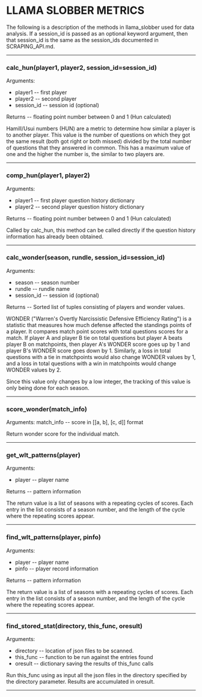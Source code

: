 # LLAMA SLOBBER METRICS

The following is a description of the methods in llama_slobber used for data
analysis.  If a session_id is passed as an optional keyword argument, then
that session_id is the same as the session_ids documented in SCRAPING_API.md.

***

### calc_hun(player1, player2, session_id=session_id)

Arguments:
  * player1 -- first player
  * player2 -- second player
  * session_id -- session id (optional)

Returns -- floating point number between 0 and 1 (Hun calculated)

Hamill/Usui numbers (HUN) are a metric to determine how similar a player
is to another player.  This value is the number of questions on which they
got the same result (both got right or both missed) divided by the total
number of questions that they answered in common.  This has a maximum
value of one and the higher the number is, the similar to two players are.

***

### comp_hun(player1, player2)

Arguments:
  * player1 -- first player question history dictionary
  * player2 -- second player question history dictionary

Returns -- floating point number between 0 and 1 (Hun calculated)

Called by calc_hun, this method can be called directly if the question
history information has already been obtained.

***

### calc_wonder(season, rundle, session_id=session_id)

Arguments:
  * season -- season number
  * rundle -- rundle name
  * session_id -- session id (optional)

Returns -- Sorted list of tuples consisting of players and wonder values.

WONDER ("Warren's Overtly Narcissistic Defensive Efficiency Rating") is a 
statistic that measures how much defense affected the standings points
of a player.  It compares match point scores with total questions scores
for a match.  If player A and player B tie on total questions but player A
beats player B on matchpoints, then player A's WONDER score goes up by 1 and
player B's WONDER score goes down by 1.  Similarly, a loss in total questions
with a tie in matchpoints would also change WONDER values by 1, and a loss in
total questions with a win in matchpoints would change WONDER values by 2.

Since this value only changes by a low integer, the tracking of this value
is only being done for each season. 

***

### score_wonder(match_info)

Arguments:
    match_info -- score in [[a, b], [c, d]] format

Return wonder score for the individual match.

***

### get_wlt_patterns(player)

Arguments:
  * player -- player name

Returns -- pattern information

The return value is a list of seasons with a repeating cycles of scores.
Each entry in the list consists of a season number, and the length of the
cycle where the repeating scores appear.

***

### find_wlt_patterns(player, pinfo)

Arguments:
  * player -- player name
  * pinfo -- player record information

Returns -- pattern information

The return value is a list of seasons with a repeating cycles of scores.
Each entry in the list consists of a season number, and the length of the
cycle where the repeating scores appear.

***

### find_stored_stat(directory, this_func, oresult)

Arguments:
  * directory -- location of json files to be scanned.
  * this_func -- function to be run against the entries found
  * oresult -- dictionary saving the results of this_func calls

Run this_func using as input all the json files in the directory specified
by the directory parameter. Results are accumulated in oresult.

***
